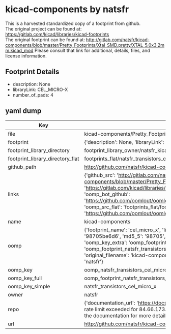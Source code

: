 # kicad-components by natsfr  
This is a harvested standardized copy of a footprint from github.  
The original project can be found at:  
https://gitlab.com/kicad/libraries/kicad-footprints  
The original footprint can be found at:
http://gitlab.com/natsfr/kicad-components/blob/master/Pretty_Footprints/Xtal_SMD.pretty/XTAL_5.0x3.2mm.kicad_mod
Please consult that link for additional, details, files, and license information.  
## Footprint Details
* description: None  
* libraryLink: CEL_MICRO-X  
* number_of_pads: 4  
## yaml dump  
| Key | Value |  
| --- | --- |  
| file | kicad-components/Pretty_Footprints/Transistors.pretty/CEL_MICRO-X.kicad_mod |  
| footprint | {'description': None, 'libraryLink': 'CEL_MICRO-X', 'number_of_pads': 4} |  
| footprint_library_directory | footprint_library_owner/natsfr_kicad-components |  
| footprint_library_directory_flat | footprints_flat/natsfr_transistors_cel_micro_x/working |  
| github_path | http://github.com/natsfr/kicad-components/blob/master/Pretty_Footprints/Transistors.pretty/CEL_MICRO-X.kicad_mod |  
| links | {'github_src': 'http://gitlab.com/natsfr/kicad-components/blob/master/Pretty_Footprints/Xtal_SMD.pretty/XTAL_5.0x3.2mm.kicad_mod', 'github_src_repo': 'https://gitlab.com/kicad/libraries/kicad-footprints', 'oomp_bot': 'footprints/natsfr_transistors_cel_micro_x/working', 'oomp_bot_github': 'https://github.com/oomlout/oomlout_oomp_footprint_bot/tree/main/footprints/natsfr_transistors_cel_micro_x/working', 'oomp_src_flat': 'footprints_flat/footprints_flat/natsfr_transistors_cel_micro_x/working', 'oomp_src_flat_github': 'https://github.com/oomlout/oomlout_oomp_footprint_src/tree/main/footprints_flat/natsfr_transistors_cel_micro_x/working'} |  
| name | kicad-components |  
| oomp | {'footprint_name': 'cel_micro_x', 'library_name': 'transistors', 'md5': '98705be6d6c56c6021f359bdeec8a66b', 'md5_10': '98705be6d6', 'md5_5': '98705', 'md5_6': '98705b', 'oomp_key': 'oomp_natsfr_transistors_cel_micro_x', 'oomp_key_extra': 'oomp_footprint_natsfr_transistors_cel_micro_x', 'oomp_key_full': 'oomp_footprint_natsfr_transistors_cel_micro_x_98705b', 'oomp_key_simple': 'natsfr_transistors_cel_micro_x', 'original_filename': 'kicad-components/Pretty_Footprints/Transistors.pretty/CEL_MICRO-X.kicad_mod', 'owner_name': 'natsfr'} |  
| oomp_key | oomp_natsfr_transistors_cel_micro_x |  
| oomp_key_full | oomp_footprint_natsfr_transistors_cel_micro_x |  
| oomp_key_simple | natsfr_transistors_cel_micro_x |  
| owner | natsfr |  
| repo | {'documentation_url': 'https://docs.github.com/rest/overview/resources-in-the-rest-api#rate-limiting', 'message': "API rate limit exceeded for 84.66.173.59. (But here's the good news: Authenticated requests get a higher rate limit. Check out the documentation for more details.)"} |  
| url | http://github.com/natsfr/kicad-components |  

